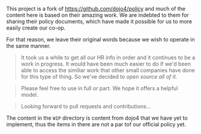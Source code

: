 This project is a fork of https://github.com/dojo4/policy and much of the content here is based on
their amazing work. We are indebted to them for sharing their policy documents, which have made it
possible for us to more easily create our co-op.

For that reason, we leave their original words because we wish to operate in the same manner.

> It took us a while to get all our HR info in order and it continues to be a work in progress. It
> would have been much easier to do if we'd been able to access the similiar work that other small
> companies have done for this type of thing. So we've decided to _open source all of it_.

> Please feel free to use in full or part. We hope it offers a helpful model.

> Looking forward to pull requests and contributions...

The content in the `WIP` directory is content from dojo4 that we have yet to implement, thus the
items in there are not a par tof our official policy yet.
